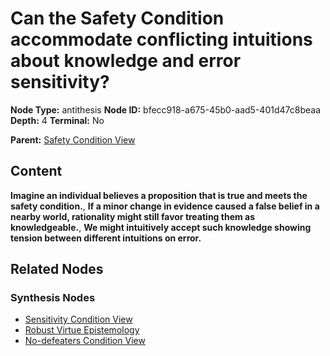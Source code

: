 # Can the Safety Condition accommodate conflicting intuitions about knowledge and error sensitivity?

**Node Type:** antithesis
**Node ID:** bfecc918-a675-45b0-aad5-401d47c8beaa
**Depth:** 4
**Terminal:** No

**Parent:** [Safety Condition View](safety-condition-view-synthesis-cc662db2-c791-42d6-9da3-3dff33be153d.md)

## Content

**Imagine an individual believes a proposition that is true and meets the safety condition.**, **If a minor change in evidence caused a false belief in a nearby world, rationality might still favor treating them as knowledgeable.**, **We might intuitively accept such knowledge showing tension between different intuitions on error.**

## Related Nodes

### Synthesis Nodes

- [Sensitivity Condition View](sensitivity-condition-view-synthesis-9b67826e-7fd1-4e1a-880a-f17af9269c3a.md)
- [Robust Virtue Epistemology](robust-virtue-epistemology-synthesis-9ba38d97-816f-4fc4-89ed-4b48ec735b06.md)
- [No-defeaters Condition View](no-defeaters-condition-view-synthesis-c7e8afac-31b5-429e-bcfe-9bdb4bae8e0e.md)
